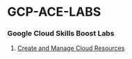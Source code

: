 # GCP-ACE-LABS

### Google Cloud Skills Boost Labs
 1) [Create and Manage Cloud Resources](https://github.com/imevanc/gcp-ace-labs/blob/main/CreateAndManageResource.md)
